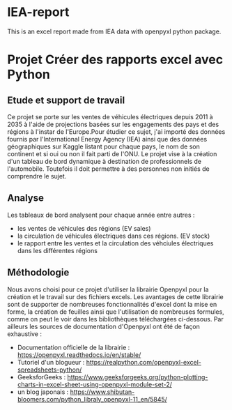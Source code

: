 # IEA-report
This is an excel report made from IEA data with openpyxl python package. 

# Projet Créer des rapports excel avec Python

## Etude et support de travail
Ce projet se porte sur les ventes de véhicules électriques depuis 2011 à 2035 à l'aide de projections basées sur les engagements des pays et des régions à l'instar de l'Europe.Pour étudier ce sujet, j'ai importé des données fournis par l'International Energy Agency (IEA) ainsi que des données géographiques sur Kaggle listant pour chaque pays, le nom de son continent et si oui ou non il fait parti de l'ONU.
Le projet vise à la création d'un tableau de bord dynamique à destination de professionnels de l'automobile.
Toutefois il doit permettre à des personnes non initiés de comprendre le sujet.

## Analyse

Les tableaux de bord analysent pour chaque année entre autres : 
- les ventes de véhicules des régions (EV sales)
- la circulation de véhicules électriques dans ces régions. (EV stock)
- le rapport entre les ventes et la circulation des véhciules électriques dans les différentes régions 


## Méthodologie

Nous avons choisi pour ce projet d'utiliser la librairie Openpyxl pour la création et le travail sur des fichiers excels. Les avantages de cette librairie sont de supporter de nombreuses fonctionnalités d'excel dont la mise en forme, la création de feuilles ainsi que l'utilisation de nombreuses formules, comme on peut le voir dans les bibliothèques téléchargées ci-dessous.
Par ailleurs les sources de documentation d'Openpyxl ont été de façon exhaustive : 
- Documentation officielle de la librairie : https://openpyxl.readthedocs.io/en/stable/
- Tutoriel d'un blogueur : https://realpython.com/openpyxl-excel-spreadsheets-python/
- GeeksforGeeks : https://www.geeksforgeeks.org/python-plotting-charts-in-excel-sheet-using-openpyxl-module-set-2/
- un blog japonais : https://www.shibutan-bloomers.com/python_libraly_openpyxl-11_en/5845/
